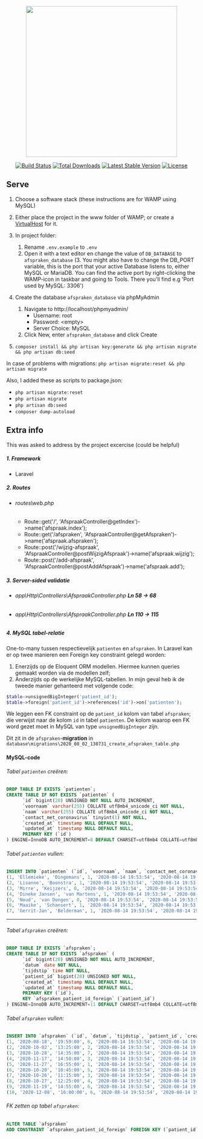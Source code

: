 <p align="center"><a href="https://laravel.com" target="_blank"><img src="https://raw.githubusercontent.com/laravel/art/master/logo-lockup/5%20SVG/2%20CMYK/1%20Full%20Color/laravel-logolockup-cmyk-red.svg" width="400"></a></p>

<p align="center">
<a href="https://travis-ci.org/laravel/framework"><img src="https://travis-ci.org/laravel/framework.svg" alt="Build Status"></a>
<a href="https://packagist.org/packages/laravel/framework"><img src="https://poser.pugx.org/laravel/framework/d/total.svg" alt="Total Downloads"></a>
<a href="https://packagist.org/packages/laravel/framework"><img src="https://poser.pugx.org/laravel/framework/v/stable.svg" alt="Latest Stable Version"></a>
<a href="https://packagist.org/packages/laravel/framework"><img src="https://poser.pugx.org/laravel/framework/license.svg" alt="License"></a>
</p>

## Serve
1. Choose a software stack (these instructions are for WAMP using MySQL)
2. Either place the project in the www folder of WAMP; or create a [VirtualHost](http://codedecode.co.in/blog/wordpress/set-up-virtual-host-with-wamp/) for it.
3. In project folder:
    1. Rename `.env.example` to `.env`
    2. Open it with a text editor en change the value of `DB_DATABASE` to `afspraken_database`
    (3. You might also have to change the DB_PORT variable, this is the port that your active Database listens to, either MySQL or MariaDB. You can find the active port by right-clicking the WAMP-icon in taskbar and going to Tools. There you'll find e.g 'Port used by MySQL: 3306')
    
4. Create the database `afspraken_database` via phpMyAdmin
    1. Navigate to http://localhost/phpmyadmin/
        - Username: root
        - Password: \<empty\>
        - Server Choice: MySQL
    2. Click New, enter `afspraken_database` and click Create  
    
5. `composer install && php artisan key:generate && php artisan migrate && php artisan db:seed`

In case of problems with migrations: `php artisan migrate:reset && php artisan migrate`

Also, I added these as scripts to package.json:
- `php artisan migrate:reset`
- `php artisan migrate`
- `php artisan db:seed`
- `composer dump-autoload`

## Extra info
This was asked to address by the project excercise (could be helpful)

##### 1. Framework
- Laravel

##### 2. Routes
- ###### routes\web.php
    - Route::get('/', 'AfspraakController@getIndex')->name('afspraak.index');
    - Route::get('/afspraken', 'AfspraakController@getAfspraken')->name('afspraak.afspraken');
    - Route::post('/wijzig-afspraak', 'AfspraakController@postWijzigAfspraak')->name('afspraak.wijzig');
    - Route::post('/add-afspraak', 'AfspraakController@postAddAfspraak')->name('afspraak.add');

##### 3. Server-sided validatie
- ###### app\Http\Controllers\AfspraakController.php **Ln 58 -> 68**
- ###### app\Http\Controllers\AfspraakController.php **Ln 110 -> 115**

##### 4. MySQL tabel-relatie
One-to-many tussen respectievelijk `patienten` en `afspraken`.
In Laravel kan er op twee manieren een Foreign key constraint gelegd worden:
1. Enerzijds op de Eloquent ORM modellen. Hiermee kunnen queries gemaakt worden via de modellen zelf;
2. Anderzijds op de werkelijke MySQL-tabellen.
In mijn geval heb ik de tweede manier gehanteerd met volgende code:

```php
$table->unsignedBigInteger('patient_id');
$table->foreign('patient_id')->references('id')->on('patienten');
```
We leggen een FK constraint op de `patient_id` kolom van tabel `afspraken`; die verwijst naar de kolom `id` in tabel `patienten`. De kolom waarop een FK word gezet moet in MySQL van type `unsignedBigInteger` zijn.

Dit zit in de `afspraken`-**migration** in `database\migrations\2020_08_02_130731_create_afspraken_table.php`

#### MySQL-code

###### Tabel `patienten` creëren:
```sql
DROP TABLE IF EXISTS `patienten`;
CREATE TABLE IF NOT EXISTS `patienten` (
      `id` bigint(20) UNSIGNED NOT NULL AUTO_INCREMENT,
      `voornaam` varchar(255) COLLATE utf8mb4_unicode_ci NOT NULL,
      `naam` varchar(255) COLLATE utf8mb4_unicode_ci NOT NULL,
      `contact_met_coronavirus` tinyint(1) NOT NULL,
      `created_at` timestamp NULL DEFAULT NULL,
      `updated_at` timestamp NULL DEFAULT NULL,
      PRIMARY KEY (`id`)
) ENGINE=InnoDB AUTO_INCREMENT=8 DEFAULT CHARSET=utf8mb4 COLLATE=utf8mb4_unicode_ci;
```

###### Tabel `patienten` vullen:
```sql
INSERT INTO `patienten` (`id`, `voornaam`, `naam`, `contact_met_coronavirus`, `created_at`, `updated_at`) VALUES
(1, 'Ellemieke', 'Dingemans', 1, '2020-08-14 19:53:54', '2020-08-14 19:53:54'),
(2, 'Lisanne', 'Boonstra', 1, '2020-08-14 19:53:54', '2020-08-14 19:53:54'),
(3, 'Mirre', 'Keijzers', 0, '2020-08-14 19:53:54', '2020-08-14 19:53:54'),
(4, 'Dineke Jansen', 'van Martens', 1, '2020-08-14 19:53:54', '2020-08-14 19:53:54'),
(5, 'Noud', 'van Dongen', 0, '2020-08-14 19:53:54', '2020-08-14 19:53:54'),
(6, 'Maaike', 'Schansert', 1, '2020-08-14 19:53:54', '2020-08-14 19:53:54'),
(7, 'Gerrit-Jan', 'Belderman', 1, '2020-08-14 19:53:54', '2020-08-14 19:53:54');
```

---

###### Tabel `afspraken` creëren:
```sql
DROP TABLE IF EXISTS `afspraken`;
CREATE TABLE IF NOT EXISTS `afspraken` (
      `id` bigint(20) UNSIGNED NOT NULL AUTO_INCREMENT,
      `datum` date NOT NULL,
      `tijdstip` time NOT NULL,
      `patient_id` bigint(20) UNSIGNED NOT NULL,
      `created_at` timestamp NULL DEFAULT NULL,
      `updated_at` timestamp NULL DEFAULT NULL,
      PRIMARY KEY (`id`),
      KEY `afspraken_patient_id_foreign` (`patient_id`)
) ENGINE=InnoDB AUTO_INCREMENT=11 DEFAULT CHARSET=utf8mb4 COLLATE=utf8mb4_unicode_ci;
```

###### Tabel `afspraken` vullen:
```sql
INSERT INTO `afspraken` (`id`, `datum`, `tijdstip`, `patient_id`, `created_at`, `updated_at`) VALUES
(1, '2020-08-18', '19:59:00', 6, '2020-08-14 19:53:54', '2020-08-14 19:53:54'),
(2, '2020-10-02', '13:25:00', 2, '2020-08-14 19:53:54', '2020-08-14 19:53:54'),
(3, '2020-10-28', '14:35:00', 7, '2020-08-14 19:53:54', '2020-08-14 19:53:54'),
(4, '2020-11-17', '14:50:00', 3, '2020-08-14 19:53:54', '2020-08-14 19:53:54'),
(5, '2020-11-27', '16:55:00', 1, '2020-08-14 19:53:54', '2020-08-14 19:53:54'),
(6, '2020-10-20', '10:45:00', 5, '2020-08-14 19:53:54', '2020-08-14 19:53:54'),
(7, '2020-10-26', '11:15:00', 3, '2020-08-14 19:53:54', '2020-08-14 19:53:54'),
(8, '2020-10-27', '12:25:00', 4, '2020-08-14 19:53:54', '2020-08-14 19:53:54'),
(9, '2020-11-19', '14:55:00', 6, '2020-08-14 19:53:54', '2020-08-14 19:53:54'),
(10, '2020-12-08', '16:00:00', 6, '2020-08-14 19:53:54', '2020-08-14 19:53:54');
```

###### FK zetten op tabel `afspraken`:
```sql
ALTER TABLE `afspraken`
ADD CONSTRAINT `afspraken_patient_id_foreign` FOREIGN KEY (`patient_id`) REFERENCES `patienten` (`id`);
```
